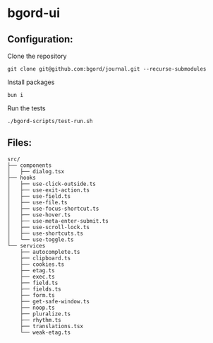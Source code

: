 # bgord-ui

## Configuration:

Clone the repository

```
git clone git@github.com:bgord/journal.git --recurse-submodules
```

Install packages

```
bun i
```

Run the tests

```
./bgord-scripts/test-run.sh
```

## Files:

```
src/
├── components
│   ├── dialog.tsx
├── hooks
│   ├── use-click-outside.ts
│   ├── use-exit-action.ts
│   ├── use-field.ts
│   ├── use-file.ts
│   ├── use-focus-shortcut.ts
│   ├── use-hover.ts
│   ├── use-meta-enter-submit.ts
│   ├── use-scroll-lock.ts
│   ├── use-shortcuts.ts
│   └── use-toggle.ts
└── services
    ├── autocomplete.ts
    ├── clipboard.ts
    ├── cookies.ts
    ├── etag.ts
    ├── exec.ts
    ├── field.ts
    ├── fields.ts
    ├── form.ts
    ├── get-safe-window.ts
    ├── noop.ts
    ├── pluralize.ts
    ├── rhythm.ts
    ├── translations.tsx
    └── weak-etag.ts
```

